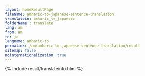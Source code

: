 ```yaml
---
layout: homeResultPage
fileName: amharic-to-japanese-sentence-translation
translatein: amharic_to_japanese
folderName : translate
lang: am
from: am
to: ja
langname: amharic-to
permalink: /am/amharic-to-japanese-sentence-translation/result
sitemap: false
nointernationalization: true
---
```

{% include result/translateinto.html %}

<script src="/js/result/translation.js" data-foldername="{{page.folderName}}" data-lang="{{page.lang}}"></script>
